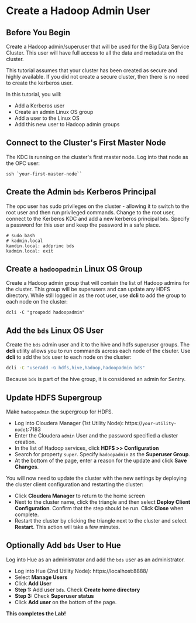 # Create a Hadoop Admin User

## Before You Begin

Create a Hadoop admin/superuser that will be used for the Big Data Service Cluster.  This user will have full access to all the data and metadata on the cluster.

This tutorial assumes that your cluster has been created as secure and highly available.  If you did not create a secure cluster, then there is no need to create the kerberos user.

In this tutorial, you will:
* Add a Kerberos user
* Create an admin Linux OS group
* Add a user to the Linux OS
* Add this new user to Hadoop admin groups

## Connect to the Cluster's First Master Node
The KDC is running on the cluster's first master node.  Log into that node as the OPC user:

    ssh `your-first-master-node``

## Create the Admin `bds` Kerberos Principal
The opc user has sudo privileges on the cluster - allowing it to switch to the root user and then run privileged commands.  Change to the root user, connect to the Kerberos KDC and add a new kerberos principal `bds`.  Specify a password for this user and keep the password in a safe place.

    # sudo bash
    # kadmin.local
    kamdin.local: addprinc bds
    kadmin.local: exit

## Create a `hadoopadmin` Linux OS Group
Create a Hadoop admin group that will contain the list of Hadoop admins for the cluster.  This group will be superusers and can update any HDFS directory.  While still logged in as the root user, use **dcli** to add the group to each node on the cluster:

    dcli -C "groupadd hadoopadmin"

## Add the `bds` Linux OS User
Create the `bds` admin user and it to the hive and hdfs superuser groups.  The **dcli** utility allows you to run commands across each node of the clsuter.  Use **dcli** to add the `bds` user to each node on the cluster:

```bash
dcli -C "useradd -G hdfs,hive,hadoop,hadoopadmin bds"
```
Because `bds` is part of the hive group, it is considered an admin for Sentry.

## Update HDFS Supergroup
Make `hadoopadmin` the supergroup for HDFS.
* Log into Cloudera Manager (1st Utility Node):  https://`your-utility-node1`:7183
* Enter the Cloudera `admin` User and the password specified a cluster creation.
* In the list of Hadoop services, click **HDFS >> Configuration**
* Search for property `super`.  Specify `hadoopadmin` as the **Superuser Group**.
* At the bottom of the page, enter a reason for the update and click **Save Changes**.

You will now need to update the cluster with the new settings by deploying the cluster client configuration and restarting the cluster:
* Click **Cloudera Manager** to return to the home screen
* Next to the cluster name, click the triangle and then select **Deploy Client Configuration**.  Confirm that the step should be run.  Click **Close** when complete.
* Restart the cluster by clicking the triangle next to the cluster and select **Restart**.  This action will take a few minutes.


## Optionally Add `bds` User to Hue
Log into Hue as an administrator and add the `bds` user as an administrator.
* Log into Hue (2nd Utility Node):  https://localhost:8888/
* Select **Manage Users**
* Click **Add User**
* **Step 1:** Add user `bds`.  Check **Create home directory**
* **Step 3:** Check **Superuser status**
* Click **Add user** on the bottom of the page.


**This completes the Lab!**
